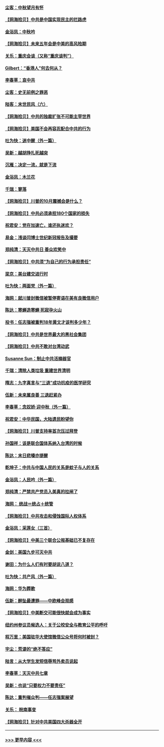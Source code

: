 #### [尘客：中秋望月有怀](../pages/nsc993/n12444632.md?t=10012251) 
#### [【网海拾贝】中共是中国实现民主的拦路虎](../pages/nsc993/n12443573.md?t=10012251) 
#### [金浴凤：中秋吟](../pages/nsc993/n12441773.md?t=10012251) 
#### [【网海拾贝】未来五年会是中美的高风险期](../pages/nsc993/n12440760.md?t=10012251) 
#### [关乐：重庆会谈（又称“重庆谈判”）](../pages/nsc993/n12437525.md?t=10012251) 
#### [Gilbert：“香港人”何去何从？](../pages/nsc993/n12435894.md?t=10012251) 
#### [李春草：哀中共](../pages/nsc993/n12435874.md?t=10012251) 
#### [尘客：史无前例之罪恶](../pages/nsc993/n12435762.md?t=10012251) 
#### [陆客：末世民风（六）](../pages/nsc993/n12435354.md?t=10012251) 
#### [【网海拾贝】中共的独裁扩张不可能主宰世界](../pages/nsc993/n12435151.md?t=10012251) 
#### [【网海拾贝】美国不会再容忍配合中共的行为](../pages/nsc993/n12433808.md?t=10012251) 
#### [吐为快：迷中醒（外一篇）](../pages/nsc993/n12433585.md?t=10012251) 
#### [吴新：越胡挣扎死越突](../pages/nsc993/n12433562.md?t=10012251) 
#### [沉雁：决定一流，就是下流](../pages/nsc993/n12432128.md?t=10012251) 
#### [金浴凤：木兰花](../pages/nsc993/n12432124.md?t=10012251) 
#### [千瑞：寥落](../pages/nsc993/n12432071.md?t=10012251) 
#### [【网海拾贝】川普的10月震撼会是什么？](../pages/nsc993/n12431624.md?t=10012251) 
#### [【网海拾贝】中共必须承担180个国家的损失](../pages/nsc993/n12428893.md?t=10012251) 
#### [祝君安：党在加速亡，谁还执迷欢？](../pages/nsc993/n12428652.md?t=10012251) 
#### [易金：浅谈闫博士世纪新冠报告及撮要](../pages/nsc993/n12426822.md?t=10012251) 
#### [郑纯清：天灭中共日 善众欢笑中](../pages/nsc993/n12426784.md?t=10012251) 
#### [【网海拾贝】中共须“为自己的行为承担责任”](../pages/nsc993/n12426067.md?t=10012251) 
#### [梁京：美台建交进行时](../pages/nsc993/n12424066.md?t=10012251) 
#### [吐为快：两面党（外一篇）](../pages/nsc993/n12424043.md?t=10012251) 
#### [海网：就川普封微信被暂停寄语在美有良微信用户](../pages/nsc993/n12424021.md?t=10012251) 
#### [陈达：寒蝉造寒蝉 死寂孕火山](../pages/nsc993/n12423958.md?t=10012251) 
#### [投书：任志强被重判18年黄文才该判多少年？](../pages/nsc993/n12423672.md?t=10012251) 
#### [【网海拾贝】中共是世界最大的黑社会集团](../pages/nsc993/n12423543.md?t=10012251) 
#### [【网海拾贝】中共不敢对台湾动武](../pages/nsc993/n12421418.md?t=10012251) 
#### [Susanne Sun：制止中共活摘器官](../pages/nsc993/n12419654.md?t=10012251) 
#### [千瑞：清除人类垃圾 重建世界清明](../pages/nsc993/n12419414.md?t=10012251) 
#### [隋志：九字真言与“三退”成功抗疫的医学研究](../pages/nsc993/n12419248.md?t=10012251) 
#### [伍新：未来属良善 三退赶紧办](../pages/nsc993/n12418496.md?t=10012251) 
#### [李春草：念奴娇·迎中秋（外一篇）](../pages/nsc993/n12418465.md?t=10012251) 
#### [祝君安：中华民国，大陆遗民盼望你](../pages/nsc993/n12418089.md?t=10012251) 
#### [【网海拾贝】川普支持率首次压过拜登](../pages/nsc993/n12418050.md?t=10012251) 
#### [孙国祥：该是联合国体系纳入台湾的时候](../pages/nsc993/n12417369.md?t=10012251) 
#### [陈达：末日悲嚎亦提醒](../pages/nsc993/n12416736.md?t=10012251) 
#### [乾坤子：中共与中国人民的关系是蚊子与人的关系](../pages/nsc993/n12416632.md?t=10012251) 
#### [金浴凤：人民吟（外一篇）](../pages/nsc993/n12416567.md?t=10012251) 
#### [郑纯清：严禁共产党员入美真的拉闸了](../pages/nsc993/n12416550.md?t=10012251) 
#### [海网： 统战＝统占＋统管](../pages/nsc993/n12416404.md?t=10012251) 
#### [【网海拾贝】中共攻击和侵蚀国际人权体系](../pages/nsc993/n12416250.md?t=10012251) 
#### [金浴凤：采莲女（三首）](../pages/nsc993/n12415517.md?t=10012251) 
#### [【网海拾贝】中美三个联合公报基础已不复存在](../pages/nsc993/n12415054.md?t=10012251) 
#### [金剑：美国九步可灭中共](../pages/nsc993/n12413183.md?t=10012251) 
#### [谢田：为什么人们有时要胡说八道？](../pages/nsc993/n12411861.md?t=10012251) 
#### [吐为快：共产风（外一篇）](../pages/nsc993/n12411761.md?t=10012251) 
#### [海网：华为葬歌](../pages/nsc993/n12410381.md?t=10012251) 
#### [伍新：醉坠最遭罪——中欧峰会观感](../pages/nsc993/n12410364.md?t=10012251) 
#### [【网海拾贝】中美断交可能很快就会成为事实](../pages/nsc993/n12409495.md?t=10012251) 
#### [纽约州参议员候选人：关于公校安全与教育公平的呼吁](../pages/nsc993/n12409228.md?t=10012251) 
#### [程万里：美国驻华大使馆微信公众号将何时被封？](../pages/nsc993/n12407397.md?t=10012251) 
#### [宇尘：荒谬的“绝不答应”](../pages/nsc993/n12407360.md?t=10012251) 
#### [陆言：从大学生发短信辱骂外卖员说起](../pages/nsc993/n12407285.md?t=10012251) 
#### [李春草：天灭中共七章](../pages/nsc993/n12406988.md?t=10012251) 
#### [吴新：也说“只要权力不要责任”](../pages/nsc993/n12406966.md?t=10012251) 
#### [陈达：重判催众判——任志强案展望](../pages/nsc993/n12404540.md?t=10012251) 
#### [关乐： 皖南事变](../pages/nsc993/n12404288.md?t=10012251) 
#### [【网海拾贝】针对中共美国四大杀器全开](../pages/nsc993/n12404172.md?t=10012251) 

----
#### [ >>> 更早内容 <<< ](../indexes/nsc993-earlier.md)
